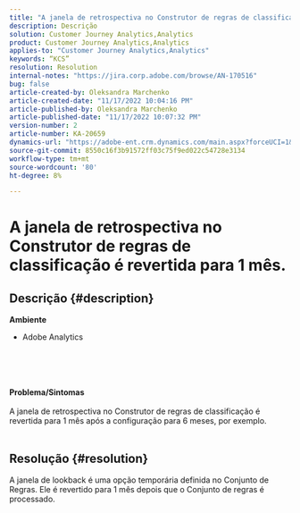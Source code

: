 ```yaml
---
title: "A janela de retrospectiva no Construtor de regras de classificação é revertida para 1 mês."
description: Descrição
solution: Customer Journey Analytics,Analytics
product: Customer Journey Analytics,Analytics
applies-to: "Customer Journey Analytics,Analytics"
keywords: “KCS”
resolution: Resolution
internal-notes: "https://jira.corp.adobe.com/browse/AN-170516"
bug: false
article-created-by: Oleksandra Marchenko
article-created-date: "11/17/2022 10:04:16 PM"
article-published-by: Oleksandra Marchenko
article-published-date: "11/17/2022 10:07:32 PM"
version-number: 2
article-number: KA-20659
dynamics-url: "https://adobe-ent.crm.dynamics.com/main.aspx?forceUCI=1&pagetype=entityrecord&etn=knowledgearticle&id=3d8e4cc5-c366-ed11-9561-6045bd006b25"
source-git-commit: 8550c16f3b91572ff03c75f9ed022c54728e3134
workflow-type: tm+mt
source-wordcount: '80'
ht-degree: 8%

---
```


# A janela de retrospectiva no Construtor de regras de classificação é revertida para 1 mês.

## Descrição {#description}

<b>Ambiente </b>
- Adobe Analytics

<br><br> <br><br><b>Problema/Sintomas</b><br><br>A janela de retrospectiva no Construtor de regras de classificação é revertida para 1 mês após a configuração para 6 meses, por exemplo.
<br> 

## Resolução {#resolution}


A janela de lookback é uma opção temporária definida no Conjunto de Regras. Ele é revertido para 1 mês depois que o Conjunto de regras é processado.
